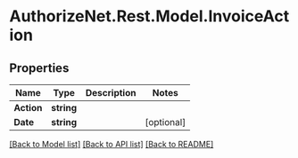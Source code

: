 # AuthorizeNet.Rest.Model.InvoiceAction
## Properties

Name | Type | Description | Notes
------------ | ------------- | ------------- | -------------
**Action** | **string** |  | 
**Date** | **string** |  | [optional] 

[[Back to Model list]](../README.md#documentation-for-models) [[Back to API list]](../README.md#documentation-for-api-endpoints) [[Back to README]](../README.md)

